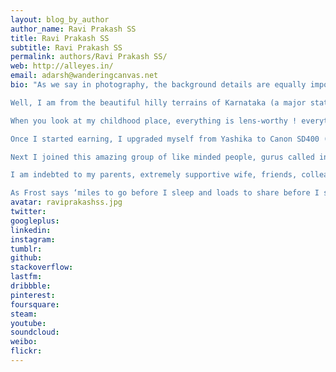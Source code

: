 ```yaml
---
layout: blog_by_author
author_name: Ravi Prakash SS
title: Ravi Prakash SS
subtitle: Ravi Prakash SS
permalink: authors/Ravi Prakash SS/
web: http://alleyes.in/
email: adarsh@wanderingcanvas.net
bio: "As we say in photography, the background details are equally important as the foreground. So I think, I should at least share a little bit about how I embarked upon this most fulfilling marriage with lens and light.

Well, I am from the beautiful hilly terrains of Karnataka (a major state in South of India) which is called Male Nad (Male means hill and Nad means land). My village Hosahalli is nestled between western Ghats and has been blessed with beautiful streams, coffee estates, never ending rain, moist green fields, fresh fragrances, always chirping crickets, myriad flowers, birds, beetles, butterflies and … oops, I just can’t stop raving about my tiny, cozy village !!

When you look at my childhood place, everything is lens-worthy ! everything is beautiful !! Its greater than heaven as heaven is growing up there!! As a child I was always curious about those lovely melting dew drops, vanishing beautiful bugs and beetles, ever changing colorful leaves… How I wished if only I could hold on to that moment of beauty and savor it forever… this longing urged my father to gift me, my first point and shoot Yashika camera and with that, I began my voyage into the world of capturing beauty. During my engineering days, I slowly started understanding the nuances of it.

Once I started earning, I upgraded myself from Yashika to Canon SD400 (P&S) and started experimenting with lights, moods, angles, etc. I clicked everything that fell into my vicinity – from that first rain drop to a friend caught in a gape, much to the amusement of friends and family. This affair turned to passion and I bought my present camera Nikon D5000 based on my friends suggestion. Somewhere on the road, call of all those earthy colors and creatures became so strong, I bought my ‘Macro lens’ which earned me a nickname ‘Macro man’ !!

Next I joined this amazing group of like minded people, gurus called indianaturewatch.net (INW) and creativenaturephotography.net (CNP). Then I never looked back. Hope you will also enjoy these clicks – where I have fallen, got muddied, soaked to skin – to capture these beautiful creations of God in various angles, moments and light. I have nothing more to say – they themselves will tell their stories, if you meet them eye to eye !!

I am indebted to my parents, extremely supportive wife, friends, colleagues in TCS, CNP family – who have always supported and encouraged me wholeheartedly and keep me grounded, as well !!!

As Frost says ‘miles to go before I sleep and loads to share before I stop’. Enjoy…"
avatar: raviprakashss.jpg
twitter:
googleplus: 
linkedin: 
instagram:
tumblr:
github:
stackoverflow:
lastfm:
dribbble:
pinterest:
foursquare:
steam:
youtube:
soundcloud:
weibo:
flickr:
---
```


